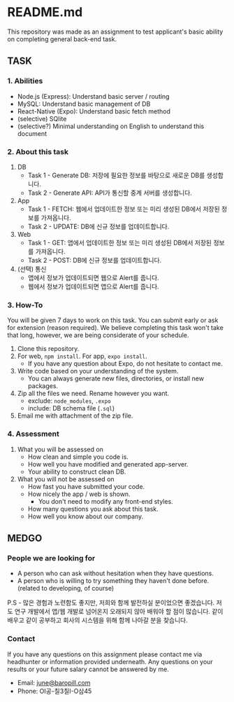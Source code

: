 # README.md
This repository was made as an assignment to test applicant's basic ability on completing general back-end task.

## TASK
### 1. Abilities
- Node.js (Express): Understand basic server / routing
- MySQL: Understand basic management of DB
- React-Native (Expo): Understand basic fetch method
- (selective) SQlite
- (selective?) Minimal understanding on English to understand this document

### 2. About this task
1. DB
    - Task 1 - Generate DB: 저장에 필요한 정보를 바탕으로 새로운 DB를 생성합니다.
    - Task 2 - Generate API: API가 통신할 중계 서버를 생성합니다.
1. App
    - Task 1 - FETCH: 웹에서 업데이트한 정보 또는 미리 생성된 DB에서 저장된 정보를 가져옵니다.
    - Task 2 - UPDATE: DB에 신규 정보를 업데이트합니다.
1. Web
    - Task 1 - GET: 앱에서 업데이트한 정보 또는 미리 생성된 DB에서 저장된 정보를 가져옵니다.
    - Task 2 - POST: DB에 신규 정보를 업데이트합니다.
1. (선택) 통신
    - 앱에서 정보가 업데이트되면 웹으로 Alert를 줍니다.
    - 웹에서 정보가 업데이트되면 앱으로 Alert를 줍니다.

### 3. How-To
You will be given 7 days to work on this task. You can submit early or ask for extension (reason required). We believe completing this task won't take that long, however, we are being considerate of your schedule.
1. Clone this repository.
1. For web, `npm install`. For app, `expo install`.
    - If you have any question about Expo, do not hesitate to contact me.
1. Write code based on your understanding of the system.
    - You can always generate new files, directories, or install new packages.
1. Zip all the files we need. Rename however you want.
    - exclude: `node_modules`, `.expo`
    - include: DB schema file (`.sql`)
1. Email me with attachment of the zip file.

### 4. Assessment
1. What you will be assessed on
    - How clean and simple you code is.
    - How well you have modified and generated app-server.
    - Your ability to construct clean DB.
1. What you will not be assessed on
    - How fast you have submitted your code.
    - How nicely the app / web is shown.
        - You don't need to modify any front-end styles.
    - How many questions you ask about this task.
    - How well you know about our company.

## MEDGO
### People we are looking for
- A person who can ask without hesitation when they have questions.
- A person who is willing to try something they haven't done before. (related to developing, of course)

P.S - 많은 경험과 노련함도 좋지만, 저희와 함께 발전하실 분이었으면 좋겠습니다. 저도 연구 개발에서 앱/웹 개발로 넘어온지 오래되지 않아 배워야 할 점이 많습니다. 같이 배우고 같이 공부하고 회사의 시스템을 위해 함께 나아갈 분을 찾습니다.

### Contact
If you have any questions on this assignment please contact me via headhunter or information provided underneath.
Any questions on your results or your future salary cannot be answered by me.
- Email: [june@baropill.com](mailto:june@baropill.com)
- Phone: OI공-칠3칠I-O삼45